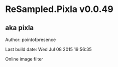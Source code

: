 # ReSampled.Pixla v0.0.49
## aka pixla

Author: pointofpresence

Last build date: Wed Jul 08 2015 19:56:35

Online image filter